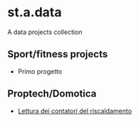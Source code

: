 # st.a.data
 A data projects collection

## Sport/fitness projects
* Primo progetto

## Proptech/Domotica
* [Lettura dei contatori del riscaldamento]("st.a.data/Lettura_contatori_riscaldamento.md")